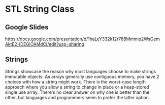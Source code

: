 # STL String Class

## Google Slides
https://docs.google.com/presentation/d/1haLeY332k12r768Mmmip2WsGemAktE2-IDEGIOAMdCI/edit?usp=sharing

## Strings

Strings showcase the reason why most languages choose to make strings immutable
objects. As arrays generally use contiguous memory, you have 2 choices with how
a string might work. There is the worst-case length approach where you allow a
string to change in place or a heap-stored single use array. There's no clear
answer on why one is better than the other, but languages and programmers seem
to prefer the latter option.
